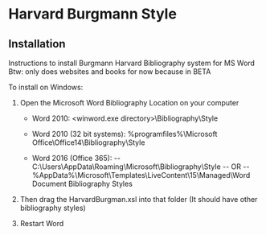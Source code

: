 # Harvard Burgmann Style

## Installation

Instructions to install Burgmann Harvard Bibliography system for MS Word
Btw: only does websites and books for now because in BETA

To install on Windows:
1. Open the Microsoft Word Bibliography Location on your computer 
    - Word 2010: <winword.exe directory>\Bibliography\Style

    - Word 2010 (32 bit systems): %programfiles%\Microsoft Office\Office14\Bibliography\Style

    - Word 2016 (Office 365): 
    -- C:\Users<currentusername>\AppData\Roaming\Microsoft\Bibliography\Style 
    -- OR
    -- %AppData%\Microsoft\Templates\LiveContent\15\Managed\Word Document Bibliography Styles

2. Then drag the HarvardBurgman.xsl into that folder (It should have other bibliography styles)

3. Restart Word
